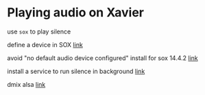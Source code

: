 # Playing audio on Xavier

use `sox` to play silence 

define a device in SOX [link](https://linux.debian.user.narkive.com/9UGarD0X/specifying-a-device-for-sox-output#:~:text=environment.%20e.g.-,%22AUDIODEV%3Dhw%3A0%2C0%20play%20foo.wav%22%20t,-o%20play%20on)

avoid "no default audio device configured" install for sox 14.4.2 [link](https://github.com/sreuter/node-speakable/issues/18#:~:text=Nov%2023%2C%202021-,In%20case%20someone%20else%20%E2%80%93%20here%20in%20the%20future%20%E2%80%93%20still%20gets%20stuck%20with%20this%20problem.%20For%20me%2C%20using%2014.4.2%2C%20the%20issue%20was%20fixed%20after%20installing%20SoX%20handlers%20for%20other%20audio%20formats.,-sudo%20apt%20install)


install a service to run silence in background [link](https://unix.stackexchange.com/questions/362223/short-audio-playback-is-muted-requires-warming-up-or-secondary-audio-in-backgro#:~:text=UPDATE%202-,Lazy%20as%20I%20am%2C%20I%20didn%27t%20report%20this%20to%20ALSA%20developers%2C%20yet%2C%20but%2C%20I%27ve%20create%20a%20user%20systemd%20unit%3A,-%5BUnit%5D%0ADescription%3DContinuous)

dmix alsa [link](https://alsa.opensrc.org/Dmix)